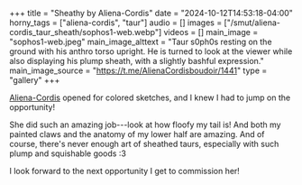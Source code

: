 +++
title = "Sheathy by Aliena-Cordis"
date = "2024-10-12T14:53:18-04:00"
horny_tags = ["aliena-cordis", "taur"]
audio = []
images = ["/smut/aliena-cordis_taur_sheath/sophos1-web.webp"]
videos = []
main_image = "sophos1-web.jpeg"
main_image_alttext = "Taur s0ph0s resting on the ground with his anthro torso upright. He is turned to look at the viewer while also displaying his plump sheath, with a slightly bashful expression."
main_image_source = "https://t.me/AlienaCordisboudoir/1441"
type = "gallery"
+++

[Aliena-Cordis](https://www.furaffinity.net/gallery/aliena-cordis/) opened for
colored sketches, and I knew I had to jump on the opportunity!<!--more-->

She did such an amazing job---look at how floofy my tail is!  And both my
painted claws and the anatomy of my lower half are amazing.  And of course,
there's never enough art of sheathed taurs, especially with such plump and
squishable goods :3

I look forward to the next opportunity I get to commission her!
